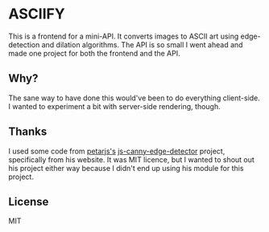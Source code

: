 # ASCIIFY
This is a frontend for a mini-API. It converts images to ASCII art using edge-detection and dilation algorithms. The API
is so small I went ahead and made one project for both the frontend and the API.


## Why?
The sane way to have done this would've been to do everything client-side.
I wanted to experiment a bit with server-side rendering, though.


## Thanks
I used some code from [petarjs's](https://github.com/petarjs) [js-canny-edge-detector](https://github.com/petarjs/js-canny-edge-detector)
project, specifically from his website. It was MIT licence, but I wanted to shout out his project either way because I  didn't end up using
his module for this project.

## License
MIT
